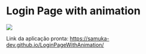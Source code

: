 # Login Page with animation

<img src="./assets/img/gif.gif"/>

Link da aplicação pronta: https://samuka-dev.github.io/LoginPageWithAnimation/
